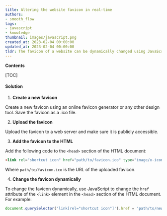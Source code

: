 ```yaml
---
title: Altering the website favicon in real-time
authors:
- smooth_flow
tags:
- javascript
- knowledge
thumbnail: images/javascript.png
created_at: 2023-02-04 00:00:00
updated_at: 2023-02-04 00:00:00
tldr: The favicon of a website can be dynamically changed using JavaScript by manipulating the document.head.querySelector(`link[rel=`shortcut icon`]`).href property.
---
```


**Contents**

[TOC]

#### Solution

1. **Create a new favicon**

Create a new favicon using an online favicon generator or any other design tool. Save the favicon as a .ico file.

2. **Upload the favicon**

Upload the favicon to a web server and make sure it is publicly accessible.

3. **Add the favicon to the HTML**

Add the following code to the `<head>` section of the HTML document:

```html
<link rel="shortcut icon" href="path/to/favicon.ico" type="image/x-icon" />
```

Where `path/to/favicon.ico` is the URL of the uploaded favicon.

4. **Change the favicon dynamically**

To change the favicon dynamically, use JavaScript to change the `href` attribute of the `<link>` element in the `<head>` section of the HTML document. For example:

```javascript
document.querySelector('link[rel="shortcut icon"]').href = 'path/to/new/favicon.ico';
```
